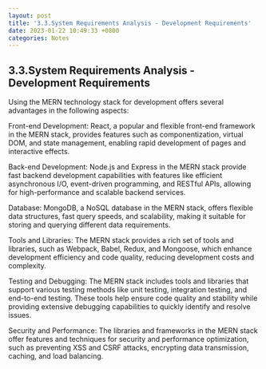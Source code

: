 ```yaml
---
layout: post
title: '3.3.System Requirements Analysis - Development Requirements'
date: 2023-01-22 10:49:33 +0800
categories: Notes
---
```


## 3.3.System Requirements Analysis - Development Requirements

Using the MERN technology stack for development offers several advantages in the following aspects:

Front-end Development: React, a popular and flexible front-end framework in the MERN stack, provides features such as componentization, virtual DOM, and state management, enabling rapid development of pages and interactive effects.

Back-end Development: Node.js and Express in the MERN stack provide fast backend development capabilities with features like efficient asynchronous I/O, event-driven programming, and RESTful APIs, allowing for high-performance and scalable backend services.

Database: MongoDB, a NoSQL database in the MERN stack, offers flexible data structures, fast query speeds, and scalability, making it suitable for storing and querying different data requirements.

Tools and Libraries: The MERN stack provides a rich set of tools and libraries, such as Webpack, Babel, Redux, and Mongoose, which enhance development efficiency and code quality, reducing development costs and complexity.

Testing and Debugging: The MERN stack includes tools and libraries that support various testing methods like unit testing, integration testing, and end-to-end testing. These tools help ensure code quality and stability while providing extensive debugging capabilities to quickly identify and resolve issues.

Security and Performance: The libraries and frameworks in the MERN stack offer features and techniques for security and performance optimization, such as preventing XSS and CSRF attacks, encrypting data transmission, caching, and load balancing.

